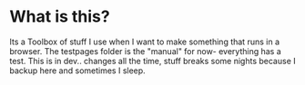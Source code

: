 # What is this?

Its a Toolbox of stuff I use when I want to make something that runs in a browser.  The testpages folder is the "manual" for now- everything has a test.  This is in dev.. changes all the time, stuff breaks some nights because I backup here and sometimes I sleep.
